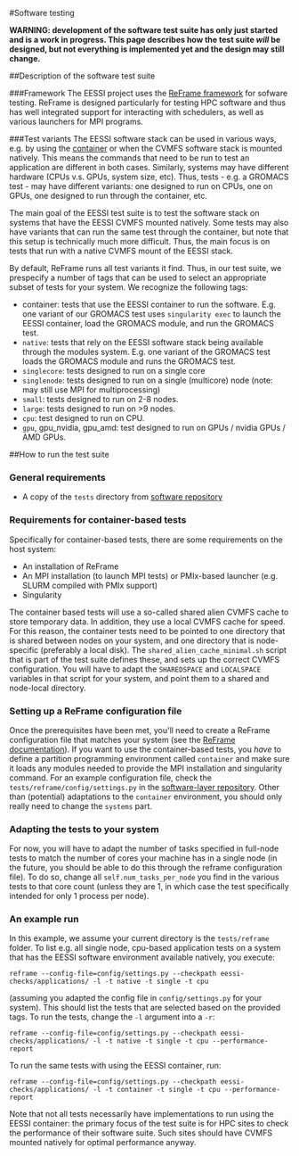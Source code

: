 #Software testing

**WARNING: development of the software test suite has only just started and is a work in progress. This page describes how the test suite _will_ be designed, but not everything is implemented yet and the design may still change.**

##Description of the software test suite

###Framework
The EESSI project uses the [ReFrame framework](https://reframe-hpc.readthedocs.io/en/stable/index.html) for sofware testing. ReFrame is designed particularly for testing HPC software and thus has well integrated support for interacting with schedulers, as well as various launchers for MPI programs.

###Test variants
The EESSI software stack can be used in various ways, e.g. by using the [container](../pilot/#accessing-the-eessi-pilot-repository-through-singularity) or when the CVMFS software stack is mounted natively. This means the commands that need to be run to test an application are different in both cases. Similarly, systems may have different hardware (CPUs v.s. GPUs, system size, etc). Thus, tests - e.g. a GROMACS test - may have different variants: one designed to run on CPUs, one on GPUs, one designed to run through the container, etc.

The main goal of the EESSI test suite is to test the software stack on systems that have the EESSI CVMFS mounted natively. Some tests may also have variants that can run the same test through the container, but note that this setup is technically much more difficult. Thus, the main focus is on tests that run with a native CVMFS mount of the EESSI stack.

By default, ReFrame runs all test variants it find. Thus, in our test suite, we prespecify a number of tags that can be used to select an appropriate subset of tests for your system. We recognize the following tags:

- container: tests that use the EESSI container to run the software. E.g. one variant of our GROMACS test uses `singularity exec` to launch the EESSI container, load the GROMACS module, and run the GROMACS test. 
- `native`: tests that rely on the EESSI software stack being available through the modules system. E.g. one variant of the GROMACS test loads the GROMACS module and runs the GROMACS test.
- `singlecore`: tests designed to run on a single core
- `singlenode`: tests designed to run on a single (multicore) node (note: may still use MPI for multiprocessing)
- `small`: tests designed to run on 2-8 nodes.
- `large`: tests designed to run on >9 nodes.
- `cpu`: test designed to run on CPU.
- `gpu`, gpu_nvidia, gpu_amd: test designed to run on GPUs / nvidia GPUs / AMD GPUs.

##How to run the test suite

### General requirements

- A copy of the `tests` directory from [software repository](https://github.com/EESSI/software-layer)

### Requirements for container-based tests
Specifically for container-based tests, there are some requirements on the host system:

- An installation of ReFrame
- An MPI installation (to launch MPI tests) or PMIx-based launcher (e.g. SLURM compiled with PMIx support)
- Singularity

The container based tests will use a so-called shared alien CVMFS cache to store temporary data. In addition, they use a local CVMFS cache for speed. For this reason, the container tests need to be pointed to one directory that is shared between nodes on your system, and one directory that is node-specific (preferably a local disk). The `shared_alien_cache_minimal.sh` script that is part of the test suite defines these, and sets up the correct CVMFS configuration. You will have to adapt the `SHAREDSPACE` and `LOCALSPACE` variables in that script for your system, and point them to a shared and node-local directory.

### Setting up a ReFrame configuration file
Once the prerequisites have been met, you'll need to create a ReFrame configuration file that matches your system (see the [ReFrame documentation](https://reframe-hpc.readthedocs.io/en/stable/configure.html)). If you want to use the container-based tests, you *have* to define a partition programming environment called `container` and make sure it loads any modules needed to provide the MPI installation and singularity command. For an example configuration file, check the `tests/reframe/config/settings.py` in the [software-layer repository](https://github.com/EESSI/software-layer). Other than (potential) adaptations to the `container` environment, you should only really need to change the `systems` part.

### Adapting the tests to your system
For now, you will have to adapt the number of tasks specified in full-node tests to match the number of cores your machine has in a single node (in the future, you should be able to do this through the reframe configuration file). To do so, change all `self.num_tasks_per_node` you find in the various tests to that core count (unless they are 1, in which case the test specifically intended for only 1 process per node).


### An example run
In this example, we assume your current directory is the `tests/reframe` folder. To list e.g. all single node, cpu-based application tests on a system that has the EESSI software environment available natively, you execute:
```
reframe --config-file=config/settings.py --checkpath eessi-checks/applications/ -l -t native -t single -t cpu
```
(assuming you adapted the config file in `config/settings.py` for your system). This should list the tests that are selected based on the provided tags. To run the tests, change the `-l` argument into a `-r`:
```
reframe --config-file=config/settings.py --checkpath eessi-checks/applications/ -l -t native -t single -t cpu --performance-report
```
To run the same tests with using the EESSI container, run:
```
reframe --config-file=config/settings.py --checkpath eessi-checks/applications/ -l -t container -t single -t cpu --performance-report
```
Note that not all tests necessarily have implementations to run using the EESSI container: the primary focus of the test suite is for HPC sites to check the performance of their software suite. Such sites should have CVMFS mounted natively for optimal performance anyway.
